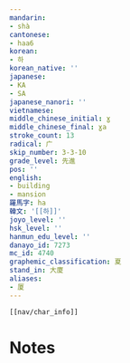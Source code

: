 ```yaml
---
mandarin:
- shà
cantonese:
- haa6
korean:
- 하
korean_native: ''
japanese:
- KA
- SA
japanese_nanori: ''
vietnamese:
middle_chinese_initial: ɣ
middle_chinese_final: ɣa
stroke_count: 13
radical: 广
skip_number: 3-3-10
grade_level: 先進
pos: ''
english:
- building
- mansion
羅馬字: ha
韓文: '[[하]]'
joyo_level: ''
hsk_level: ''
hanmun_edu_level: ''
danayo_id: 7273
mc_id: 4740
graphemic_classification: 夏
stand_in: 大廈
aliases:
- 厦
---
```

```meta-bind-embed
[[nav/char_info]]
```

# Notes
